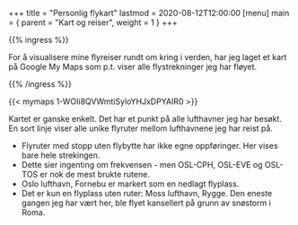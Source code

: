 +++
title = "Personlig flykart"
lastmod = 2020-08-12T12:00:00
[menu]
main = { parent = "Kart og reiser", weight = 1 }
+++

{{% ingress %}}

For å visualisere mine flyreiser rundt om kring i verden, har jeg laget et kart på Google My Maps
som p.t. viser alle flystrekninger jeg har fløyet.

{{% /ingress %}}

{{< mymaps 1-WOIi8QVWmtiSyloYHJxDPYAIR0 >}}

Kartet er ganske enkelt. Det har et punkt på alle lufthavner jeg har besøkt. En sort linje viser
alle unike flyruter mellom lufthavnene jeg har reist på.

- Flyruter med stopp uten flybytte har ikke egne oppføringer. Her vises bare hele strekingen.  
- Dette sier ingenting om frekvensen - men OSL-CPH, OSL-EVE og OSL-TOS er nok de mest brukte rutene.
- Oslo lufthavn, Fornebu er markert som en nedlagt flyplass.
- Det er kun en flyplass uten ruter: Moss lufthavn, Rygge. Den eneste gangen jeg har vært her, ble flyet kansellert på grunn av snøstorm i Roma.
